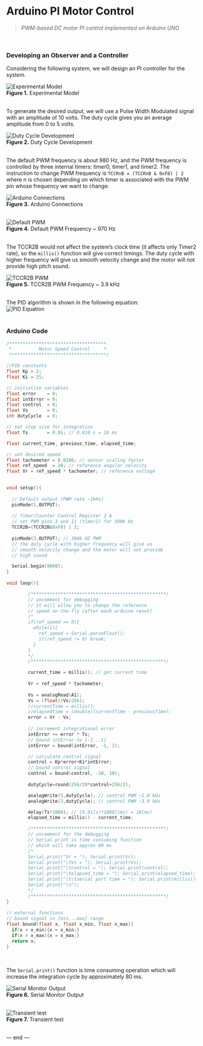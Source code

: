 
# Arduino PI Motor Control

 >*PWM-based DC motor PI control implemented on Arduino UNO*
<br/> 

### Developing an Observer and a Controller

Considering the following system, we will design an PI controller for the system. <br/> 

![Experimental Model](images/Fig_1.JPG) <br/> 
**Figure 1.** Experimental Model
<br/> <br/> 

To generate the desired output, we will use a Pulse Width Modulated signal with an amplitude of 10 volts. The duty cycle gives you an average amplitude from 0 to 5 volts. <br/> 

![Duty Cycle Development](images/Fig_2.JPG) <br/> 
**Figure 2.** Duty Cycle Development
<br/> <br/> 

The default PWM frequency is about 980 Hz, and the PWM frequency is controlled by three internal timers: timer0, timer1, and timer2. The instruction to change PWM frequency is `TCCRnB = (TCCRnB & 0xF8) | 2` where n is chosen depending on which timer is associated with the PWM pin whose frequency we want to change. <br/> 

![Arduino Connections](images/Fig_3.JPG) <br/> 
**Figure 3.** Arduino Connections
<br/> <br/> 

![Default PWM](images/Fig_5.JPG) <br/> 
**Figure 4.** Default PWM Frequency ~ 970 Hz
<br/> <br/> 

The TCCR2B would not affect the system’s clock time (it affects only Timer2 rate), so the `millis()` function will give correct timings. The duty cycle with higher frequency will give us smooth velocity change and the motor will not provide high pitch sound. <br/>

![TCCR2B PWM](images/Fig_6.JPG) <br/> 
**Figure 5.** TCCR2B PWM Frequency ~ 3.9 kHz
<br/> <br/> 

The PID algorithm is shown in the following equation: <br/> 
![PID Equation](images/Fig_4.JPG) <br/> <br/> 

### Arduino Code

```C
/************************************
 *          Motor Speed Control     *
 ************************************/

//PID constants
float Kp = 2;
float Ki = 25;

// initialize variables
float error    = 0;
float intError = 0;
float control  = 0;
float Vs       = 0;
int dutyCycle  = 0;

// set step size for integration
float Ts       = 0.01; // 0.010 s = 10 ms

float current_time, previous_time, elapsed_time;

// set desired speed
float tachometer = 0.0286; // sensor scaling factor
float ref_speed  = 20; // reference angular velocity
float Vr = ref_speed * tachometer; // reference voltage

 
void setup(){
  
  // Default output (PWM rate ~1kHz)
  pinMode(5,OUTPUT); 
  
  // Timer/Counter Control Register 2 A
  // set PWM pins 3 and 11 (timer2) for 3906 Hz
  TCCR2B=(TCCR2B&0xF8) | 2;
  
  pinMode(3,OUTPUT); // 3906 HZ PWM
  // the duty cycle with higher frequency will give us 
  // smooth velocity change and the motor will not provide 
  // high sound

  Serial.begin(9600);
} 
 
void loop(){

        /**************************************************/
        // uncomment for debugging
        // it will allow you to change the reference 
        // speed on-the-fly (after each arduino reset)
        /*
        if(ref_speed == 0){
          while(1){
            ref_speed = Serial.parseFloat();
            if(ref_speed != 0) break;
          }
        }
        */
        /**************************************************/

        current_time = millis(); // get current time
        
        Vr = ref_speed * tachometer;
        
        Vs = analogRead(A1);
        Vs = (float)(Vs/256);
        //currentTime = millis();
        //elapsedTime = (double)(currentTime - previousTime); 
        error = Vr - Vs;
        
        // increment integrational error
        intError += error * Ts;
        // bound intError to [-1...1]
        intError = bound(intError, -1, 1);

        // calculate control signal
        control = Kp*error+Ki*intError;
        // bound control signal
        control = bound(control, -10, 10);
        
        dutyCycle=round(256/20*control+256/2);

        analogWrite(5,dutyCycle); // control PWM ~1.0 kHz
        analogWrite(3,dutyCycle); // control PWM ~3.9 kHz

        delay(Ts*1000); // [0.01(s)*1000](ms) = 10(ms)
        elapsed_time = millis() - current_time;

        /**************************************************/
        // uncomment for the debugging
        // Serial.print is time consuming function
        // which will take approx 80 ms
        /*
        Serial.print("Vr = "); Serial.print(Vr);
        Serial.print("\tVs = "); Serial.print(Vs);
        Serial.print("\tcontrol = "); Serial.print(control);
        Serial.print("\telapsed_time = "); Serial.print(elapsed_time);
        Serial.print("\t\tserial port time = "); Serial.print(millis()-current_time);
        Serial.print("\n");
        */
        /**************************************************/
}
           
// external functions
// bound signal in [min...max] range
float bound(float x, float x_min, float x_max){
  if(x < x_min){x = x_min;}
  if(x > x_max){x = x_max;}
  return x;
}
```
<br/>

The `Serial.print()` function is time consuming operation which will increase the integration cycle by approximately 80 ms. <br /> 

![Serial Monitor Output](images/serial.PNG) <br/> 
**Figure 6.** Serial Monitor Output
<br/> <br/> 


![Transient test](images/Fig_7.JPG) <br/> 
**Figure 7.** Transient test
<br/>  <br/> 

&mdash; end &mdash;


